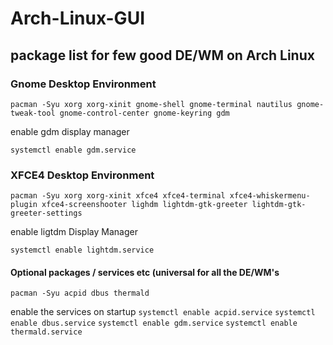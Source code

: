 # Arch-Linux-GUI
## package list for few good DE/WM on Arch Linux

### Gnome Desktop Environment

```pacman -Syu xorg xorg-xinit gnome-shell gnome-terminal nautilus gnome-tweak-tool gnome-control-center gnome-keyring gdm```

enable gdm display manager

```systemctl enable gdm.service```

### XFCE4 Desktop Environment

```pacman -Syu xorg xorg-xinit xfce4 xfce4-terminal xfce4-whiskermenu-plugin xfce4-screenshooter lighdm lightdm-gtk-greeter lightdm-gtk-greeter-settings```

enable ligtdm Display Manager

```systemctl enable lightdm.service```


#### Optional packages / services etc (universal for all the DE/WM's

```pacman -Syu acpid dbus thermald```

enable the services on startup
```systemctl enable acpid.service```
```systemctl enable dbus.service```
```systemctl enable gdm.service```
```systemctl enable thermald.service```
